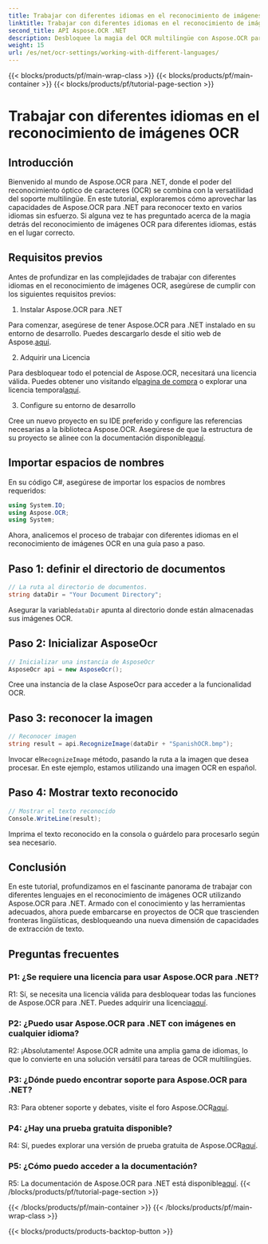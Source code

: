 ```yaml
---
title: Trabajar con diferentes idiomas en el reconocimiento de imágenes OCR
linktitle: Trabajar con diferentes idiomas en el reconocimiento de imágenes OCR
second_title: API Aspose.OCR .NET
description: Desbloquee la magia del OCR multilingüe con Aspose.OCR para .NET. Extraiga texto sin esfuerzo en varios idiomas.
weight: 15
url: /es/net/ocr-settings/working-with-different-languages/
---
```


{{< blocks/products/pf/main-wrap-class >}}
{{< blocks/products/pf/main-container >}}
{{< blocks/products/pf/tutorial-page-section >}}

# Trabajar con diferentes idiomas en el reconocimiento de imágenes OCR

## Introducción

Bienvenido al mundo de Aspose.OCR para .NET, donde el poder del reconocimiento óptico de caracteres (OCR) se combina con la versatilidad del soporte multilingüe. En este tutorial, exploraremos cómo aprovechar las capacidades de Aspose.OCR para .NET para reconocer texto en varios idiomas sin esfuerzo. Si alguna vez te has preguntado acerca de la magia detrás del reconocimiento de imágenes OCR para diferentes idiomas, estás en el lugar correcto.

## Requisitos previos

Antes de profundizar en las complejidades de trabajar con diferentes idiomas en el reconocimiento de imágenes OCR, asegúrese de cumplir con los siguientes requisitos previos:

1. Instalar Aspose.OCR para .NET

 Para comenzar, asegúrese de tener Aspose.OCR para .NET instalado en su entorno de desarrollo. Puedes descargarlo desde el sitio web de Aspose.[aquí](https://releases.aspose.com/ocr/net/).

2. Adquirir una Licencia

 Para desbloquear todo el potencial de Aspose.OCR, necesitará una licencia válida. Puedes obtener uno visitando el[pagina de compra](https://purchase.aspose.com/buy) o explorar una licencia temporal[aquí](https://purchase.aspose.com/temporary-license/).

3. Configure su entorno de desarrollo

Cree un nuevo proyecto en su IDE preferido y configure las referencias necesarias a la biblioteca Aspose.OCR. Asegúrese de que la estructura de su proyecto se alinee con la documentación disponible[aquí](https://reference.aspose.com/ocr/net/).

## Importar espacios de nombres

En su código C#, asegúrese de importar los espacios de nombres requeridos:

```csharp
using System.IO;
using Aspose.OCR;
using System;
```

Ahora, analicemos el proceso de trabajar con diferentes idiomas en el reconocimiento de imágenes OCR en una guía paso a paso.

## Paso 1: definir el directorio de documentos

```csharp
// La ruta al directorio de documentos.
string dataDir = "Your Document Directory";
```

 Asegurar la variable`dataDir` apunta al directorio donde están almacenadas sus imágenes OCR.

## Paso 2: Inicializar AsposeOcr

```csharp
// Inicializar una instancia de AsposeOcr
AsposeOcr api = new AsposeOcr();
```

Cree una instancia de la clase AsposeOcr para acceder a la funcionalidad OCR.

## Paso 3: reconocer la imagen

```csharp
// Reconocer imagen
string result = api.RecognizeImage(dataDir + "SpanishOCR.bmp");
```

 Invocar el`RecognizeImage` método, pasando la ruta a la imagen que desea procesar. En este ejemplo, estamos utilizando una imagen OCR en español.

## Paso 4: Mostrar texto reconocido

```csharp
// Mostrar el texto reconocido
Console.WriteLine(result);
```

Imprima el texto reconocido en la consola o guárdelo para procesarlo según sea necesario.

## Conclusión

En este tutorial, profundizamos en el fascinante panorama de trabajar con diferentes lenguajes en el reconocimiento de imágenes OCR utilizando Aspose.OCR para .NET. Armado con el conocimiento y las herramientas adecuados, ahora puede embarcarse en proyectos de OCR que trascienden fronteras lingüísticas, desbloqueando una nueva dimensión de capacidades de extracción de texto.

## Preguntas frecuentes

### P1: ¿Se requiere una licencia para usar Aspose.OCR para .NET?

 R1: Sí, se necesita una licencia válida para desbloquear todas las funciones de Aspose.OCR para .NET. Puedes adquirir una licencia[aquí](https://purchase.aspose.com/buy).

### P2: ¿Puedo usar Aspose.OCR para .NET con imágenes en cualquier idioma?

R2: ¡Absolutamente! Aspose.OCR admite una amplia gama de idiomas, lo que lo convierte en una solución versátil para tareas de OCR multilingües.

### P3: ¿Dónde puedo encontrar soporte para Aspose.OCR para .NET?

 R3: Para obtener soporte y debates, visite el foro Aspose.OCR[aquí](https://forum.aspose.com/c/ocr/16).

### P4: ¿Hay una prueba gratuita disponible?

 R4: Sí, puedes explorar una versión de prueba gratuita de Aspose.OCR[aquí](https://releases.aspose.com/).

### P5: ¿Cómo puedo acceder a la documentación?

 R5: La documentación de Aspose.OCR para .NET está disponible[aquí](https://reference.aspose.com/ocr/net/).
{{< /blocks/products/pf/tutorial-page-section >}}

{{< /blocks/products/pf/main-container >}}
{{< /blocks/products/pf/main-wrap-class >}}

{{< blocks/products/products-backtop-button >}}
